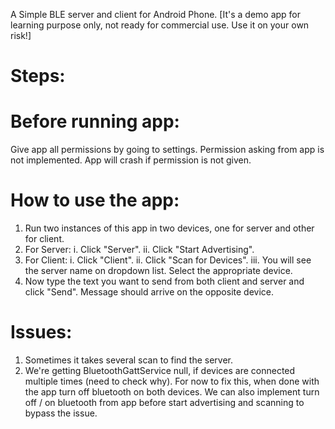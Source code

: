 A Simple BLE server and client for Android Phone.
[It's a demo app for learning purpose only, not ready for commercial use. Use it on your own risk!]

# Steps:

# Before running app:
Give app all permissions by going to settings. Permission asking from app is not implemented. App will crash if permission is not given.

# How to use the app:
1. Run two instances of this app in two devices, one for server and other for client.
2. For Server:
	i. Click "Server".
	ii. Click "Start Advertising".
3. For Client:
	i. Click "Client".
	ii. Click "Scan for Devices".
	iii. You will see the server name on dropdown list. Select the appropriate device.
4. Now type the text you want to send from both client and server and click "Send". Message should arrive on the opposite device.


# Issues:
1. Sometimes it takes several scan to find the server.
2. We're getting BluetoothGattService null, if devices are connected multiple times (need to check why). For now to fix this, when done with the app turn off bluetooth on both devices. We can also implement turn off / on bluetooth from app before start advertising and scanning to bypass the issue.
